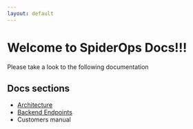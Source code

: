 ```yaml
---
layout: default
---
```


# Welcome to SpiderOps Docs!!!

Please take a look to the following documentation

## Docs sections

- [Architecture](Architecture.md)
- [Backend Endpoints](Backend%20endpoints.md)
- Customers manual

